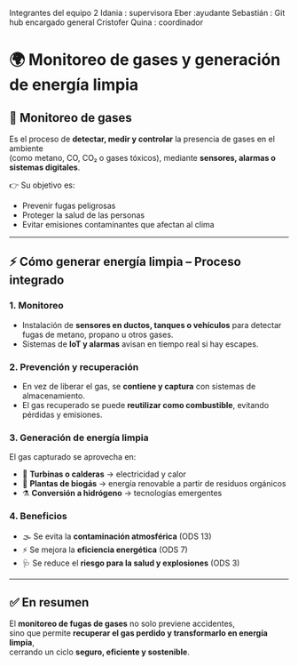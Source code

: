 Integrantes del equipo 2
Idania : supervisora
Eber :ayudante 
Sebastián : Git hub encargado general 
Cristofer Quina : coordinador 
 
 # 🌍 Monitoreo de gases y generación de energía limpia

## 📌 Monitoreo de gases
Es el proceso de **detectar, medir y controlar** la presencia de gases en el ambiente  
(como metano, CO, CO₂ o gases tóxicos), mediante **sensores, alarmas o sistemas digitales**.  

👉 Su objetivo es:  
- Prevenir fugas peligrosas  
- Proteger la salud de las personas  
- Evitar emisiones contaminantes que afectan al clima  

---

## ⚡ Cómo generar energía limpia – Proceso integrado

### 1. Monitoreo
- Instalación de **sensores en ductos, tanques o vehículos** para detectar fugas de metano, propano u otros gases.  
- Sistemas de **IoT y alarmas** avisan en tiempo real si hay escapes.  

### 2. Prevención y recuperación
- En vez de liberar el gas, se **contiene y captura** con sistemas de almacenamiento.  
- El gas recuperado se puede **reutilizar como combustible**, evitando pérdidas y emisiones.  

### 3. Generación de energía limpia
El gas capturado se aprovecha en:  
- 🔋 **Turbinas o calderas** → electricidad y calor  
- 🌱 **Plantas de biogás** → energía renovable a partir de residuos orgánicos  
- ⚗️ **Conversión a hidrógeno** → tecnologías emergentes  

### 4. Beneficios
- 🌫️ Se evita la **contaminación atmosférica** (ODS 13)  
- ⚡ Se mejora la **eficiencia energética** (ODS 7)  
- 🩺 Se reduce el **riesgo para la salud y explosiones** (ODS 3)  

---

## ✅ En resumen
El **monitoreo de fugas de gases** no solo previene accidentes,  
sino que permite **recuperar el gas perdido y transformarlo en energía limpia**,  
cerrando un ciclo **seguro, eficiente y sostenible**.  
